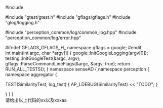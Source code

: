 

#include <memory>

#include "gtest/gtest.h"
#include "gflags/gflags.h"
#include "glog/logging.h"

#include "perception_common/log/common_log.hpp"
#include "perception_common/log/error.hpp"

#ifndef GFLAGS_GFLAGS_H_
namespace gflags = google;
#endif  
int main(int argc, char *argv[]) {
    google::InitGoogleLogging(argv[0]);
    testing::InitGoogleTest(&argc, argv);
    gflags::ParseCommandLineFlags(&argc, &argv, true);
    return RUN_ALL_TESTS();
}
namespace senseAD {
namespace perception {
namespace aggregator {

TEST(SimilarityTest, log_test) {
        AP_LDEBUG(SimilarityTest) << "TODO";
}

}  }  }  
请给出以上代码的xx以及xxxaa